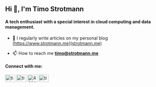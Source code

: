 <h2>Hi 👋, I'm Timo Strotmann</h2>
<h4>A tech enthusiast with a special interest in cloud computing and data management.</h4>


- 📝 I regularly write articles on my personal blog [https://www.strotmann.me](strotmann.me)

- 📫 How to reach me **timo@strotmann.me**

<h4 align="left">Connect with me:</h4>
<p align="left">
<a href="https://twitter.com/timostrotmann" target="blank"><img align="center" src="https://raw.githubusercontent.com/rahuldkjain/github-profile-readme-generator/master/src/images/icons/Social/twitter.svg" alt="timostrotmann" height="24" width="32" /></a>
<a href="https://linkedin.com/in/timo-str" target="blank"><img align="center" src="https://raw.githubusercontent.com/rahuldkjain/github-profile-readme-generator/master/src/images/icons/Social/linked-in-alt.svg" alt="timo-str" height="24" width="32" /></a>
<a href="https://stackoverflow.com/users/4336679" target="blank"><img align="center" src="https://raw.githubusercontent.com/rahuldkjain/github-profile-readme-generator/master/src/images/icons/Social/stack-overflow.svg" alt="4336679" height="24" width="32" /></a>
<a href="https://instagram.com/timostrotmann" target="blank"><img align="center" src="https://raw.githubusercontent.com/rahuldkjain/github-profile-readme-generator/master/src/images/icons/Social/instagram.svg" alt="timostrotmann" height="24" width="32" /></a>
</p>
